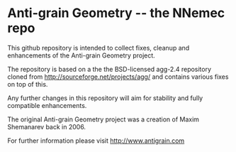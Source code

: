 Anti-grain Geometry -- the NNemec repo
======================================

This github repository is intended to collect fixes, cleanup and enhancements of the
Anti-grain Geometry project.

The repository is based on a the the BSD-licensed agg-2.4 repository cloned
from http://sourceforge.net/projects/agg/ and contains various fixes on top of this.

Any further changes in this repository will aim for stability and fully compatible enhancements.

The original Anti-grain Geometry project was a creation of Maxim Shemanarev back in 2006.

For further information please visit http://www.antigrain.com

